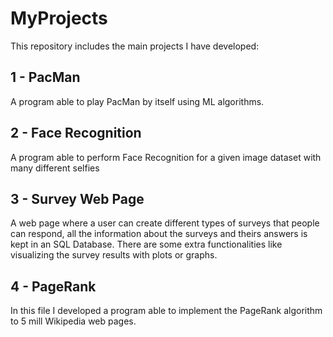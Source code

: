 # MyProjects

This repository includes the main projects I have developed:

## 1 - PacMan

A program able to play PacMan by itself using ML algorithms.

## 2 - Face Recognition

A program able to perform Face Recognition for a given image dataset with many different selfies

## 3 - Survey Web Page

A web page where a user can create different types of surveys that people can respond, all the information about the surveys and theirs answers is kept in an SQL Database. There are some extra functionalities like visualizing the survey results with plots or graphs.

## 4 - PageRank 

In this file I developed a program able to implement the PageRank algorithm to 5 mill Wikipedia web pages. 
